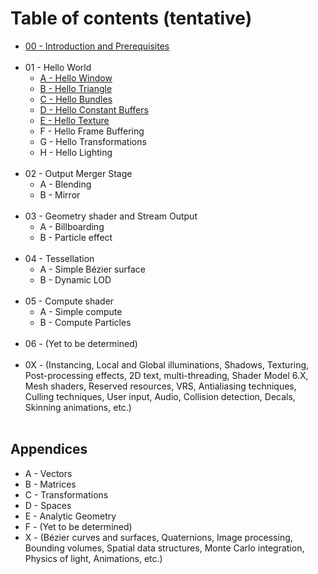 # Table of contents (tentative)
- [00 - Introduction and Prerequisites](https://github.com/PAMinerva/LearnDirectX-Samples/wiki/00-Introduction-and-Prerequisites)<br><br>
- 01 - Hello World<br>
    - [A - Hello Window ](https://github.com/PAMinerva/LearnDirectX-Samples/wiki/01.A-Hello-Window)
    - [B - Hello Triangle ](https://github.com/PAMinerva/LearnDirectX-Samples/wiki/01.B-Hello-Triangle)
    - [C - Hello Bundles ](https://github.com/PAMinerva/LearnDirectX-Samples/wiki/01.C-Hello-Bundles)
    - [D - Hello Constant Buffers](https://github.com/PAMinerva/LearnDirectX-Samples/wiki/01.D-Hello-Constant-Buffers)
    - [E - Hello Texture](https://github.com/PAMinerva/LearnDirectX-Samples/wiki/01.E-Hello-Texture)
    - F - Hello Frame Buffering
    - G - Hello Transformations
    - H - Hello Lighting <br><br>
- 02 - Output Merger Stage
    - A - Blending
    - B - Mirror <br><br>
- 03 - Geometry shader and Stream Output
    - A - Billboarding
    - B - Particle effect <br><br>
- 04 - Tessellation
    - A - Simple Bézier surface
    - B - Dynamic LOD <br><br>
- 05 - Compute shader
    - A - Simple compute
    - B - Compute Particles <br><br>
- 06 - (Yet to be determined)<br><br>
- 0X - (Instancing, Local and Global illuminations, Shadows, Texturing, Post-processing effects, 2D text, multi-threading, Shader Model 6.X, Mesh shaders, Reserved resources, VRS, Antialiasing techniques, Culling techniques, User input, Audio, Collision detection, Decals, Skinning animations, etc.) <br><br>

## Appendices
- A - Vectors
- B - Matrices
- C - Transformations
- D - Spaces
- E - Analytic Geometry
- F -  (Yet to be determined)
- X - (Bézier curves and surfaces, Quaternions, Image processing, Bounding volumes, Spatial data structures, Monte Carlo integration, Physics of light, Animations, etc.)
